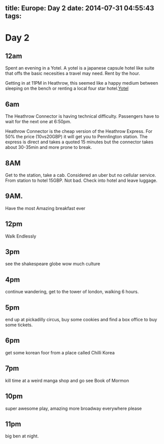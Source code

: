 title: Europe: Day 2
date: 2014-07-31 04:55:43
tags:
---

Day 2
====
12am
----
Spent an evening in a Yotel. A yotel is a japanese capsule hotel like suite that offs the basic necesities a travel may need. Rent by the hour.

Getting in at 11PM in Heathrow, this seemed like a happy medium between sleeping on the bench or renting a local four star hotel.[Yotel](hwww.yotel.com/hotels/london-heathrow)

6am
---
The Heathrow Connector is having technical difficulty. Passengers have to wait for the next one at 6:50pm.

Heathrow Connector is the cheap version of the Heathrow Express. For 50% the price (10vs20GBP) it will get you to Pennlington station. The express is direct and takes a quoted 15 minutes but the connector takes about 30-35min and more prone to break.

8AM
---
Get to the station, take a cab. Considered an uber but no cellular service. From station to hotel 15GBP. Not bad.
Check into hotel and leave luggage.

9AM.
---
Have the most Amazing breakfast ever

12pm
---
Walk Endlessly

3pm
---
see the shakespeare globe wow much culture

4pm
---
continue wandering, get to the tower of london, walking 6 hours.

5pm
---
end up at pickadilly circus, buy some cookies and find a box office to buy some tickets.

6pm
---
get some korean foor from a place called Chilli Korea

7pm
---
kill time at a weird manga shop and go see Book of Mormon

10pm
---
super awesome play, amazing more broadway everywhere please

11pm
---
big ben at night.
